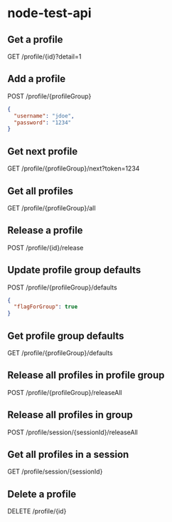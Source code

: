 # node-test-api

## Get a profile
GET /profile/{id}?detail=1

## Add a profile
POST /profile/{profileGroup}
```json
{
  "username": "jdoe",
  "password": "1234"
}
```

## Get next profile
GET /profile/{profileGroup}/next?token=1234

## Get all profiles
GET /profile/{profileGroup}/all

## Release a profile
POST /profile/{id}/release

## Update profile group defaults
POST /profile/{profileGroup}/defaults

```json
{
  "flagForGroup": true
}
```

## Get profile group defaults
GET /profile/{profileGroup}/defaults

## Release all profiles in profile group
POST /profile/{profileGroup}/releaseAll

## Release all profiles in group
POST /profile/session/{sessionId}/releaseAll

## Get all profiles in a session
GET /profile/session/{sessionId}

## Delete a profile
DELETE /profile/{id}

